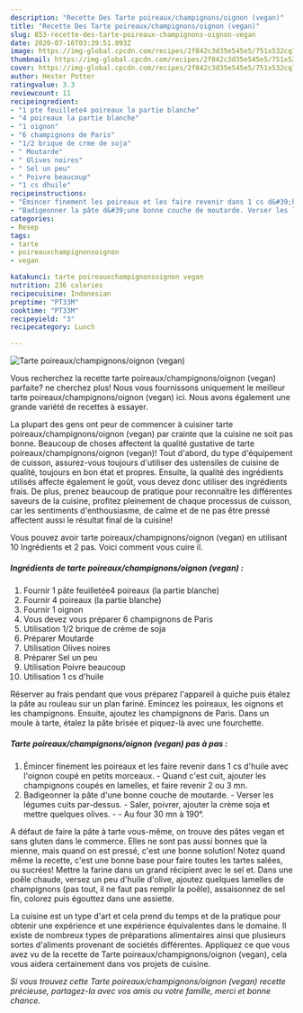 ```yaml
---
description: "Recette Des Tarte poireaux/champignons/oignon (vegan)"
title: "Recette Des Tarte poireaux/champignons/oignon (vegan)"
slug: 853-recette-des-tarte-poireaux-champignons-oignon-vegan
date: 2020-07-16T03:39:51.093Z
image: https://img-global.cpcdn.com/recipes/2f842c3d35e545e5/751x532cq70/tarte-poireauxchampignonsoignon-vegan-photo-principale-de-la-recette.jpg
thumbnail: https://img-global.cpcdn.com/recipes/2f842c3d35e545e5/751x532cq70/tarte-poireauxchampignonsoignon-vegan-photo-principale-de-la-recette.jpg
cover: https://img-global.cpcdn.com/recipes/2f842c3d35e545e5/751x532cq70/tarte-poireauxchampignonsoignon-vegan-photo-principale-de-la-recette.jpg
author: Hester Potter
ratingvalue: 3.3
reviewcount: 11
recipeingredient:
- "1 pte feuillete4 poireaux la partie blanche"
- "4 poireaux la partie blanche"
- "1 oignon"
- "6 champignons de Paris"
- "1/2 brique de crme de soja"
- " Moutarde"
- " Olives noires"
- " Sel un peu"
- " Poivre beaucoup"
- "1 cs dhuile"
recipeinstructions:
- "Émincer finement les poireaux et les faire revenir dans 1 cs d&#39;huile avec l&#39;oignon coupé en petits morceaux. Quand c&#39;est cuit, ajouter les champignons coupés en lamelles, et faire revenir 2 ou 3 mn."
- "Badigeonner la pâte d&#39;une bonne couche de moutarde. Verser les légumes cuits par-dessus. Saler, poivrer, ajouter la crème soja et mettre quelques olives.  Au four 30 mn à 190°."
categories:
- Resep
tags:
- tarte
- poireauxchampignonsoignon
- vegan

katakunci: tarte poireauxchampignonsoignon vegan 
nutrition: 236 calories
recipecuisine: Indonesian
preptime: "PT33M"
cooktime: "PT33M"
recipeyield: "3"
recipecategory: Lunch

---
```



![Tarte poireaux/champignons/oignon (vegan)](https://img-global.cpcdn.com/recipes/2f842c3d35e545e5/751x532cq70/tarte-poireauxchampignonsoignon-vegan-photo-principale-de-la-recette.jpg)

Vous recherchez la recette tarte poireaux/champignons/oignon (vegan) parfaite? ne cherchez plus! Nous vous fournissons uniquement le meilleur tarte poireaux/champignons/oignon (vegan) ici. Nous avons également une grande variété de recettes à essayer.

La plupart des gens ont peur de commencer à cuisiner tarte poireaux/champignons/oignon (vegan) par crainte que la cuisine ne soit pas bonne. Beaucoup de choses affectent la qualité gustative de tarte poireaux/champignons/oignon (vegan)! Tout d'abord, du type d'équipement de cuisson, assurez-vous toujours d'utiliser des ustensiles de cuisine de qualité, toujours en bon état et propres. Ensuite, la qualité des ingrédients utilisés affecte également le goût, vous devez donc utiliser des ingrédients frais. De plus, prenez beaucoup de pratique pour reconnaître les différentes saveurs de la cuisine, profitez pleinement de chaque processus de cuisson, car les sentiments d'enthousiasme, de calme et de ne pas être pressé affectent aussi le résultat final de la cuisine!

<!--inarticleads1-->

Vous pouvez avoir tarte poireaux/champignons/oignon (vegan) en utilisant 10 Ingrédients et 2 pas. Voici comment vous cuire il.

##### Ingrédients de tarte poireaux/champignons/oignon (vegan) :

1. Fournir 1 pâte feuilletée4 poireaux (la partie blanche)
1. Fournir 4 poireaux (la partie blanche)
1. Fournir 1 oignon
1. Vous devez vous préparer 6 champignons de Paris
1. Utilisation 1/2 brique de crème de soja
1. Préparer  Moutarde
1. Utilisation  Olives noires
1. Préparer  Sel un peu
1. Utilisation  Poivre beaucoup
1. Utilisation 1 cs d&#39;huile


Réserver au frais pendant que vous préparez l&#39;appareil à quiche puis étalez la pâte au rouleau sur un plan fariné. Emincez les poireaux, les oignons et les champignons. Ensuite, ajoutez les champignons de Paris. Dans un moule à tarte, étalez la pâte brisée et piquez-là avec une fourchette. 

<!--inarticleads2-->

##### Tarte poireaux/champignons/oignon (vegan) pas à pas :

1. Émincer finement les poireaux et les faire revenir dans 1 cs d&#39;huile avec l&#39;oignon coupé en petits morceaux. - Quand c&#39;est cuit, ajouter les champignons coupés en lamelles, et faire revenir 2 ou 3 mn.
1. Badigeonner la pâte d&#39;une bonne couche de moutarde. - Verser les légumes cuits par-dessus. - Saler, poivrer, ajouter la crème soja et mettre quelques olives. -  - Au four 30 mn à 190°.


A défaut de faire la pâte à tarte vous-même, on trouve des pâtes vegan et sans gluten dans le commerce. Elles ne sont pas aussi bonnes que la mienne, mais quand on est pressé, c&#39;est une bonne solution! Notez quand même la recette, c&#39;est une bonne base pour faire toutes les tartes salées, ou sucrées! Mettre la farine dans un grand récipient avec le sel et. Dans une poêle chaude, versez un peu d&#39;huile d&#39;olive, ajoutez quelques lamelles de champignons (pas tout, il ne faut pas remplir la poêle), assaisonnez de sel fin, colorez puis égouttez dans une assiette. 

<!--inarticleads1-->

<p>
La cuisine est un type d'art et cela prend du temps et de la pratique pour obtenir une expérience et une expérience équivalentes dans le domaine. Il existe de nombreux types de préparations alimentaires ainsi que plusieurs sortes d'aliments provenant de sociétés différentes. Appliquez ce que vous avez vu de la recette de Tarte poireaux/champignons/oignon (vegan), cela vous aidera certainement dans vos projets de cuisine.
</p>

<p>
<i>Si vous trouvez cette Tarte poireaux/champignons/oignon (vegan) recette précieuse, partagez-la avec vos amis ou votre famille, merci et bonne chance.</i>
</p>
